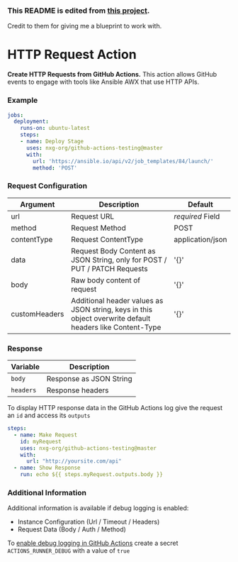 ### This README is edited from [this project](https://github.com/fjogeleit/http-request-action).
Credit to them for giving me a blueprint to work with.



# HTTP Request Action

**Create HTTP Requests from GitHub Actions.** This action allows GitHub events to engage with tools like Ansible AWX that use HTTP APIs.

### Example
```yaml
jobs:
  deployment:
    runs-on: ubuntu-latest
    steps:
    - name: Deploy Stage
      uses: nxg-org/github-actions-testing@master
      with:
        url: 'https://ansible.io/api/v2/job_templates/84/launch/'
        method: 'POST'
```

### Request Configuration

|Argument|  Description  |  Default  |
|--------|---------------|-----------|
|url     | Request URL   | _required_ Field |
|method  | Request Method| POST |
|contentType  | Request ContentType| application/json |
|data    | Request Body Content as JSON String, only for POST / PUT / PATCH Requests | '{}' |
|body    | Raw body content of request | '{}' |
|customHeaders| Additional header values as JSON string, keys in this object overwrite default headers like Content-Type |'{}'|

### Response

| Variable |  Description  |
|---|---|
`body` | Response as JSON String |
`headers` | Response headers 

To display HTTP response data in the GitHub Actions log give the request an `id` and access its `outputs`

```yaml
steps:
  - name: Make Request
    id: myRequest
    uses: nxg-org/github-actions-testing@master
    with:
      url: "http://yoursite.com/api"
  - name: Show Response
    run: echo ${{ steps.myRequest.outputs.body }}
```

### Additional Information

Additional information is available if debug logging is enabled:
- Instance Configuration (Url / Timeout / Headers)
- Request Data (Body / Auth / Method)

To [enable debug logging in GitHub Actions](https://docs.github.com/en/actions/managing-workflow-runs/enabling-debug-logging) create a secret `ACTIONS_RUNNER_DEBUG` with a value of `true`